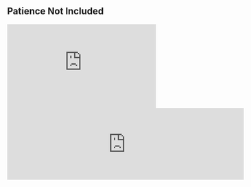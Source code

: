 ## Patience Not Included

<!-- ![GitHub top language](https://img.shields.io/github/languages/top/ollielynas/password-game-clone)
![GitHub code size in bytes](https://img.shields.io/github/languages/code-size/ollielynas/password-game-clone) -->


<iframe width="347" height="195" src="https://www.youtube.com/embed/eBuAl-20lqg" title="Patience not included gameplay" frameborder="0" allow="accelerometer; autoplay; clipboard-write; encrypted-media; gyroscope; picture-in-picture; web-share" allowfullscreen></iframe>

<iframe frameborder="0" src="https://itch.io/embed/1964135" width="552" height="167"><a href="https://ollie-lynas.itch.io/patience-not-included">Patience Not Included by Ollie lynas</a></iframe>
